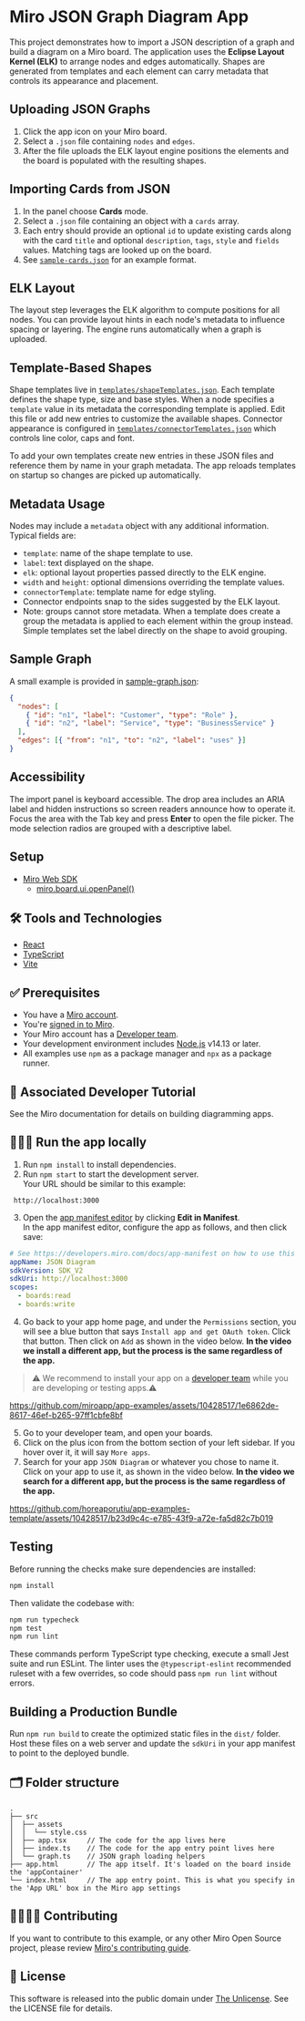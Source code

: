 # Miro JSON Graph Diagram App

This project demonstrates how to import a JSON description of a graph and build a diagram on a Miro board. The application uses the **Eclipse Layout Kernel (ELK)** to arrange nodes and edges automatically. Shapes are generated from templates and each element can carry metadata that controls its appearance and placement.

## Uploading JSON Graphs

1. Click the app icon on your Miro board.
2. Select a `.json` file containing `nodes` and `edges`.
3. After the file uploads the ELK layout engine positions the elements and the board is populated with the resulting shapes.

## Importing Cards from JSON

1. In the panel choose **Cards** mode.
2. Select a `.json` file containing an object with a `cards` array.
3. Each entry should provide an optional `id` to update existing cards along with
   the card `title` and optional `description`, `tags`, `style` and `fields`
   values. Matching tags are looked up on the board.
4. See [`sample-cards.json`](sample-cards.json) for an example format.

## ELK Layout

The layout step leverages the ELK algorithm to compute positions for all nodes. You can provide layout hints in each node's metadata to influence spacing or layering. The engine runs automatically when a graph is uploaded.

## Template‑Based Shapes

Shape templates live in [`templates/shapeTemplates.json`](templates/shapeTemplates.json). Each template defines the shape type, size and base styles. When a node specifies a `template` value in its metadata the corresponding template is applied. Edit this file or add new entries to customize the available shapes. Connector appearance is configured in [`templates/connectorTemplates.json`](templates/connectorTemplates.json) which controls line color, caps and font.

To add your own templates create new entries in these JSON files and reference them by name in your graph metadata. The app reloads templates on startup so changes are picked up automatically.

## Metadata Usage

Nodes may include a `metadata` object with any additional information. Typical fields are:

- `template`: name of the shape template to use.
- `label`: text displayed on the shape.
- `elk`: optional layout properties passed directly to the ELK engine.
- `width` and `height`: optional dimensions overriding the template values.
- `connectorTemplate`: template name for edge styling.
- Connector endpoints snap to the sides suggested by the ELK layout.
- Note: groups cannot store metadata. When a template does create a group the
  metadata is applied to each element within the group instead. Simple templates
  set the label directly on the shape to avoid grouping.

## Sample Graph

A small example is provided in [sample-graph.json](sample-graph.json):

```json
{
  "nodes": [
    { "id": "n1", "label": "Customer", "type": "Role" },
    { "id": "n2", "label": "Service", "type": "BusinessService" }
  ],
  "edges": [{ "from": "n1", "to": "n2", "label": "uses" }]
}
```

## Accessibility

The import panel is keyboard accessible. The drop area includes an ARIA label
and hidden instructions so screen readers announce how to operate it. Focus the
area with the Tab key and press **Enter** to open the file picker. The mode
selection radios are grouped with a descriptive label.

## Setup

- [Miro Web SDK](https://developers.miro.com/docs/web-sdk-reference)
  - [miro.board.ui.openPanel()](https://developers.miro.com/docs/ui_boardui#openpanel)

## 🛠️ Tools and Technologies <a name="tools"></a>

- [React](https://react.dev/)
- [TypeScript](https://www.typescriptlang.org/)
- [Vite](https://vitejs.dev/)

## ✅ Prerequisites <a name="prerequisites"></a>

- You have a [Miro account](https://miro.com/signup/).
- You're [signed in to Miro](https://miro.com/login/).
- Your Miro account has a [Developer team](https://developers.miro.com/docs/create-a-developer-team).
- Your development environment includes [Node.js](https://nodejs.org/en/download) v14.13 or later.
- All examples use `npm` as a package manager and `npx` as a package runner.

## 📖 Associated Developer Tutorial <a name="tutorial"></a>

See the Miro documentation for details on building diagramming apps.

## 🏃🏽‍♂️ Run the app locally <a name="run"></a>

1. Run `npm install` to install dependencies.
2. Run `npm start` to start the development server. \
   Your URL should be similar to this example:

```
 http://localhost:3000
```

3. Open the [app manifest editor](https://developers.miro.com/docs/manually-create-an-app#step-2-configure-your-app-in-miro) by clicking **Edit in Manifest**. \
   In the app manifest editor, configure the app as follows, and then click save:

```yaml
# See https://developers.miro.com/docs/app-manifest on how to use this
appName: JSON Diagram
sdkVersion: SDK_V2
sdkUri: http://localhost:3000
scopes:
  - boards:read
  - boards:write
```

4. Go back to your app home page, and under the `Permissions` section, you will see a blue button that says `Install app and get OAuth token`. Click that button. Then click on `Add` as shown in the video below. <b>In the video we install a different app, but the process is the same regardless of the app.</b>

> ⚠️ We recommend to install your app on a [developer team](https://developers.miro.com/docs/create-a-developer-team) while you are developing or testing apps.⚠️

https://github.com/miroapp/app-examples/assets/10428517/1e6862de-8617-46ef-b265-97ff1cbfe8bf

5. Go to your developer team, and open your boards.
6. Click on the plus icon from the bottom section of your left sidebar. If you hover over it, it will say `More apps`.
7. Search for your app `JSON Diagram` or whatever you chose to name it. Click on your app to use it, as shown in the video below. <b>In the video we search for a different app, but the process is the same regardless of the app.</b>

https://github.com/horeaporutiu/app-examples-template/assets/10428517/b23d9c4c-e785-43f9-a72e-fa5d82c7b019

## Testing

Before running the checks make sure dependencies are installed:

```bash
npm install
```

Then validate the codebase with:

```bash
npm run typecheck
npm test
npm run lint
```

These commands perform TypeScript type checking, execute a small Jest suite
and run ESLint. The linter uses the `@typescript-eslint` recommended ruleset
with a few overrides, so code should pass `npm run lint` without errors.

## Building a Production Bundle

Run `npm run build` to create the optimized static files in the `dist/` folder. Host these files on a web server and update the `sdkUri` in your app manifest to point to the deployed bundle.

## 🗂️ Folder structure <a name="folder"></a>

```
.
├── src
│  ├── assets
│  │  └── style.css
│  ├── app.tsx     // The code for the app lives here
│  ├── index.ts    // The code for the app entry point lives here
│  └── graph.ts    // JSON graph loading helpers
├── app.html       // The app itself. It's loaded on the board inside the 'appContainer'
└── index.html     // The app entry point. This is what you specify in the 'App URL' box in the Miro app settings
```

## 🫱🏻‍🫲🏽 Contributing <a name="contributing"></a>

If you want to contribute to this example, or any other Miro Open Source project, please review [Miro's contributing guide](https://github.com/miroapp/app-examples/blob/main/CONTRIBUTING.md).

## 🪪 License <a name="license"></a>

This software is released into the public domain under [The Unlicense](LICENSE). See the LICENSE file for details.
